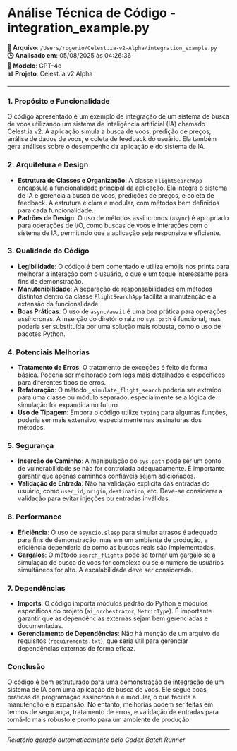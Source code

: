 # Análise Técnica de Código - integration_example.py

**📁 Arquivo**: `/Users/rogerio/Celest.ia-v2-Alpha/integration_example.py`  
**🕒 Analisado em**: 05/08/2025 às 04:26:36  
**🤖 Modelo**: GPT-4o  
**📊 Projeto**: Celest.ia v2 Alpha  

---

### 1. Propósito e Funcionalidade

O código apresentado é um exemplo de integração de um sistema de busca de voos utilizando um sistema de inteligência artificial (IA) chamado Celest.ia v2. A aplicação simula a busca de voos, predição de preços, análise de dados de voos, e coleta de feedback do usuário. Ela também gera análises sobre o desempenho da aplicação e do sistema de IA.

### 2. Arquitetura e Design

- **Estrutura de Classes e Organização**: A classe `FlightSearchApp` encapsula a funcionalidade principal da aplicação. Ela integra o sistema de IA e gerencia a busca de voos, predições de preços, e coleta de feedback. A estrutura é clara e modular, com métodos bem definidos para cada funcionalidade.
- **Padrões de Design**: O uso de métodos assíncronos (`async`) é apropriado para operações de I/O, como buscas de voos e interações com o sistema de IA, permitindo que a aplicação seja responsiva e eficiente.

### 3. Qualidade do Código

- **Legibilidade**: O código é bem comentado e utiliza emojis nos prints para melhorar a interação com o usuário, o que é um toque interessante para fins de demonstração.
- **Manutenibilidade**: A separação de responsabilidades em métodos distintos dentro da classe `FlightSearchApp` facilita a manutenção e a extensão da funcionalidade.
- **Boas Práticas**: O uso de `async/await` é uma boa prática para operações assíncronas. A inserção do diretório raiz no `sys.path` é funcional, mas poderia ser substituída por uma solução mais robusta, como o uso de pacotes Python.

### 4. Potenciais Melhorias

- **Tratamento de Erros**: O tratamento de exceções é feito de forma básica. Poderia ser melhorado com logs mais detalhados e específicos para diferentes tipos de erros.
- **Refatoração**: O método `_simulate_flight_search` poderia ser extraído para uma classe ou módulo separado, especialmente se a lógica de simulação for expandida no futuro.
- **Uso de Tipagem**: Embora o código utilize `typing` para algumas funções, poderia ser mais extensivo, especialmente nas assinaturas dos métodos.

### 5. Segurança

- **Inserção de Caminho**: A manipulação do `sys.path` pode ser um ponto de vulnerabilidade se não for controlada adequadamente. É importante garantir que apenas caminhos confiáveis sejam adicionados.
- **Validação de Entrada**: Não há validação explícita das entradas do usuário, como `user_id`, `origin`, `destination`, etc. Deve-se considerar a validação para evitar injeções ou entradas inválidas.

### 6. Performance

- **Eficiência**: O uso de `asyncio.sleep` para simular atrasos é adequado para fins de demonstração, mas em um ambiente de produção, a eficiência dependeria de como as buscas reais são implementadas.
- **Gargalos**: O método `search_flights` pode se tornar um gargalo se a simulação de busca de voos for complexa ou se o número de usuários simultâneos for alto. A escalabilidade deve ser considerada.

### 7. Dependências

- **Imports**: O código importa módulos padrão do Python e módulos específicos do projeto (`ai_orchestrator`, `MetricType`). É importante garantir que as dependências externas sejam bem gerenciadas e documentadas.
- **Gerenciamento de Dependências**: Não há menção de um arquivo de requisitos (`requirements.txt`), que seria útil para gerenciar dependências externas de forma eficaz.

### Conclusão

O código é bem estruturado para uma demonstração de integração de um sistema de IA com uma aplicação de busca de voos. Ele segue boas práticas de programação assíncrona e é modular, o que facilita a manutenção e a expansão. No entanto, melhorias podem ser feitas em termos de segurança, tratamento de erros, e validação de entradas para torná-lo mais robusto e pronto para um ambiente de produção.

---

*Relatório gerado automaticamente pelo Codex Batch Runner*
